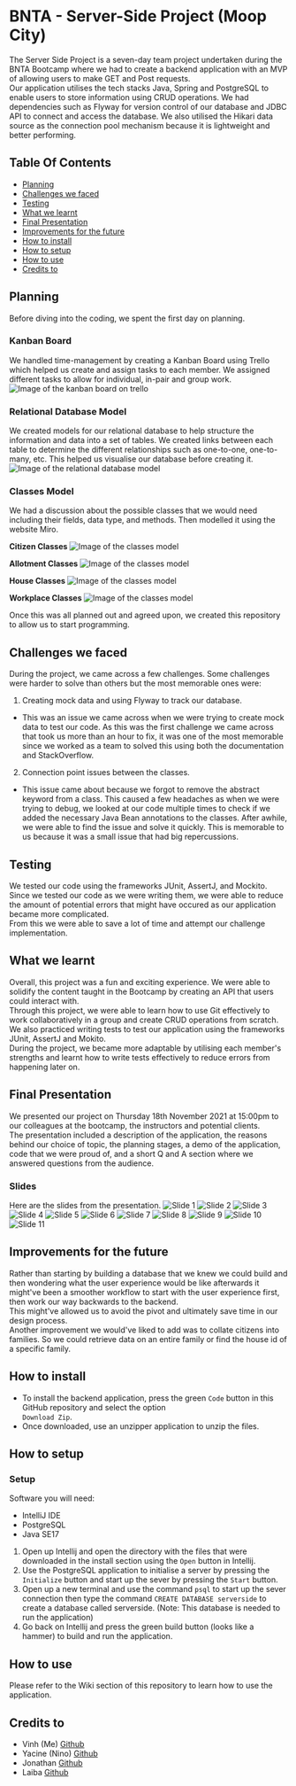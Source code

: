 # BNTA - Server-Side Project (Moop City)

The Server Side Project is a seven-day team project undertaken during the BNTA Bootcamp where we had to create a backend application with an MVP of allowing users to make GET and Post requests. 
<br/> 
Our application utilises the tech stacks Java, Spring and PostgreSQL to enable users to store information using CRUD operations. We had dependencies such as Flyway for version control of our database and JDBC API to connect and access the database. We also utilised the Hikari data source as the connection pool mechanism because it is lightweight and better performing.

## Table Of Contents

- [Planning](#Planning)
- [Challenges we faced](#Challenges-we-faced)
- [Testing](#Testing)
- [What we learnt](#What-we-learnt)
- [Final Presentation](#Final-Presentation)
- [Improvements for the future](#Improvements-for-the-future)
- [How to install](#How-to-install)
- [How to setup](#How-to-setup)
- [How to use](#How-to-use)
- [Credits to](#Credits-to)

## Planning
Before diving into the coding, we spent the first day on planning. 

### Kanban Board
We handled time-management by creating a Kanban Board using Trello which helped us create and assign tasks to each member. We assigned different tasks to allow for individual, in-pair and group work.
![Image of the kanban board on trello](/documentation_images/Trello-Kanban-Board.png)

### Relational Database Model
We created models for our relational database to help structure the information and data into a set of tables. We created links between each table to determine the different relationships such as one-to-one, one-to-many, etc. This helped us visualise our database before creating it.
![Image of the relational database model](/documentation_images/Miro-Model-Database-Table.png)

### Classes Model
We had a discussion about the possible classes that we would need including their fields, data type, and methods. Then modelled it using the website Miro.

**Citizen Classes**
![Image of the classes model](/documentation_images/Miro-Citizen-Class-Model.png)

**Allotment Classes**
![Image of the classes model](/documentation_images/Miro-Allotment-Class-Model.png)

**House Classes**
![Image of the classes model](/documentation_images/Miro-House-Class-Model.png)

**Workplace Classes**
![Image of the classes model](/documentation_images/Miro-Workplace-Class-Model.png)

Once this was all planned out and agreed upon, we created this repository to allow us to start programming.

## Challenges we faced
During the project, we came across a few challenges. Some challenges were harder to solve than others but the most memorable ones were:

1. Creating mock data and using Flyway to track our database.
 - This was an issue we came across when we were trying to create mock data to test our code. As this was the first challenge we came across that took us more than an hour to fix, it was one of the most memorable since we worked as a team to solved this using both the documentation and StackOverflow.

2. Connection point issues between the classes.
 - This issue came about because we forgot to remove the abstract keyword from a class. This caused a few headaches as when we were trying to debug, we looked at our code multiple times to check if we added the necessary Java Bean annotations to the classes. After awhile, we were able to find the issue and solve it quickly. This is memorable to us because it was a small issue that had big repercussions.

## Testing
We tested our code using the frameworks JUnit, AssertJ, and Mockito.
<br/>
Since we tested our code as we were writing them, we were able to reduce the amount of potential errors that might have occured as our application became more complicated.
<br/>
From this we were able to save a lot of time and attempt our challenge implementation.

## What we learnt
Overall, this project was a fun and exciting experience. We were able to solidify the content taught in the Bootcamp by creating an API that users could interact with. 
<br/>
Through this project, we were able to learn how to use Git effectively to work collaboratively in a group and create CRUD operations from scratch. We also practiced writing tests to test our application using the frameworks JUnit, AssertJ and Mokito.
<br/>
During the project, we became more adaptable by utilising each member's strengths and learnt how to write tests effectively to reduce errors from happening later on.

## Final Presentation
We presented our project on Thursday 18th November 2021 at 15:00pm to our colleagues at the bootcamp, the instructors and potential clients.
<br/>
The presentation included a description of the application, the reasons behind our choice of topic, the planning stages, a demo of the application, code that we were proud of, and a short Q and A section where we answered questions from the audience.
<br/>
### Slides
Here are the slides from the presentation.
![Slide 1](/documentation_images/slide-1.png)
![Slide 2](/documentation_images/slide-2.png)
![Slide 3](/documentation_images/slide-3.png)
![Slide 4](/documentation_images/slide-4.png)
![Slide 5](/documentation_images/slide-5.png)
![Slide 6](/documentation_images/slide-6.png)
![Slide 7](/documentation_images/slide-7.png)
![Slide 8](/documentation_images/slide-8.png)
![Slide 9](/documentation_images/slide-9.png)
![Slide 10](/documentation_images/slide-10.png)
![Slide 11](/documentation_images/slide-11.png)

## Improvements for the future
Rather than starting by building a database that we knew we could build and then wondering what the user experience would be like afterwards it might've been a smoother workflow to start with the user experience first, then work our way backwards to the backend.
<br/>
This might've allowed us to avoid the pivot and ultimately save time in our design process.
<br/>
Another improvement we would've liked to add was to collate citizens into families. So we could retrieve data on an entire family or find the house id of a specific family.

## How to install

  - To install the backend application, press the green `Code` button in this GitHub repository and select the option <br/> `Download Zip`. 
  - Once downloaded, use an unzipper application to unzip the files.

## How to setup

### Setup
Software you will need:
  - IntelliJ IDE
  - PostgreSQL
  - Java SE17

1. Open up Intellij and open the directory with the files that were downloaded in the install section using the `Open` button in Intellij.
2. Use the PostgreSQL application to initialise a server by pressing the `Initialize` button and start up the sever by pressing the `Start` button.
3. Open up a new terminal and use the command `psql` to start up the sever connection then type the command `CREATE DATABASE serverside` to create a database called serverside. (Note: This database is needed to run the application)
4. Go back on Intellij and press the green build button (looks like a hammer) to build and run the application.

## How to use

Please refer to the Wiki section of this repository to learn how to use the application.

## Credits to

- Vinh (Me) [Github](https://github.com/vinhchugg)
- Yacine (Nino) [Github](https://github.com/mechanin)
- Jonathan [Github](https://github.com/Djontleman)
- Laiba [Github](https://github.com/laiba9999)
